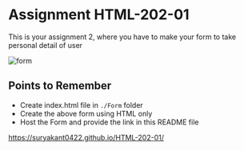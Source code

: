 # Assignment HTML-202-01

This is your assignment 2, where you have to make your form to take personal detail of user

![form](./Images/form.png)

## Points to Remember

- Create index.html file in `./Form` folder
- Create the above form using HTML only
- Host the Form and provide the link in this README file

https://suryakant0422.github.io/HTML-202-01/
